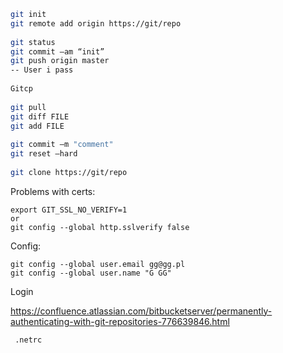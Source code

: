    
```Bash
git init
git remote add origin https://git/repo 
    
git status
git commit –am “init”
git push origin master
-- User i pass
    
Gitcp
    
git pull
git diff FILE
git add FILE
    
git commit –m "comment"
git reset –hard
    
git clone https://git/repo
```

Problems with certs:

    export GIT_SSL_NO_VERIFY=1
    or
    git config --global http.sslverify false
    
Config:

    git config --global user.email gg@gg.pl
    git config --global user.name "G GG"
    
Login
    
https://confluence.atlassian.com/bitbucketserver/permanently-authenticating-with-git-repositories-776639846.html

     .netrc

